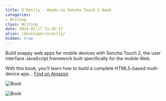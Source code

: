```yaml
---
title: O'Reilly - Hands-on Sencha Touch 2 Book
categories: 
- Writing
class: Writing
date: 2014-05-17 11:45:17
alias: /developer/oreilly/
hidden: true
---
```


Build snappy web apps for mobile devices with Sencha Touch 2, the user interface JavaScript framework built specifically for the mobile Web.

With this book, you’ll learn how to build a complete HTML5-based multi-device app...
<a href="https://www.amazon.com/_/dp/144936652X?tag=oreilly20-20">Find on Amazon</a>

![Book](/images/leeboonstra-book.jpg)

<!-- more --> 

![Book](/images/leeboonstra-book.png)

